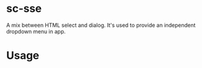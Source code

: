 sc-sse
============

A mix between HTML select and dialog. It's used to provide an independent dropdown menu in app.

Usage
=====

```

```



